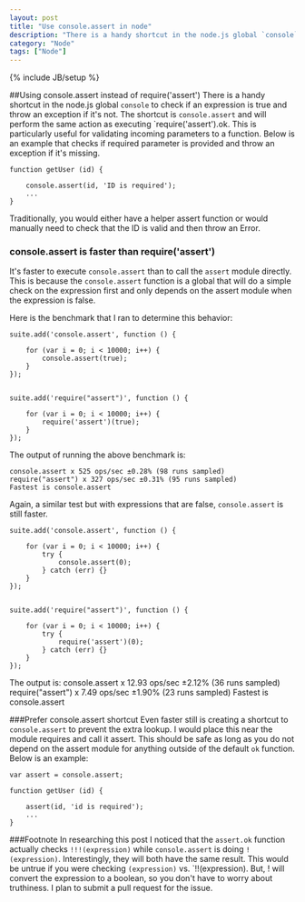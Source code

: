 ```yaml
---
layout: post
title: "Use console.assert in node"
description: "There is a handy shortcut in the node.js global `console` to check if an expression is true and throw an exception if it's not.  The shortcut is `console.assert` and will perform the same action as executing `require('assert').ok."
category: "Node"
tags: ["Node"]
---
```

{% include JB/setup %}


##Using console.assert instead of require('assert')
There is a handy shortcut in the node.js global `console` to check if an expression is true and throw an exception if it's not.  The shortcut is `console.assert` and will perform the same action as executing `require('assert').ok.  This is particularly useful for validating incoming parameters to a function.  Below is an example that checks if required parameter is provided and throw an exception if it's missing.

	function getUser (id) {
		
		console.assert(id, 'ID is required');
		...
	}

Traditionally, you would either have a helper assert function or would manually need to check that the ID is valid and then throw an Error.

### console.assert is faster than require('assert')

It's faster to execute `console.assert` than to call the `assert` module directly.  This is because the `console.assert` function is a global that will do a simple check on the expression first and only depends on the assert module when the expression is false.

Here is the benchmark that I ran to determine this behavior:

	suite.add('console.assert', function () {

	    for (var i = 0; i < 10000; i++) {
	        console.assert(true);
	    }
	});


	suite.add('require("assert")', function () {

	    for (var i = 0; i < 10000; i++) {
	        require('assert')(true);
	    }
	});

The output of running the above benchmark is:

	console.assert x 525 ops/sec ±0.28% (98 runs sampled)
	require("assert") x 327 ops/sec ±0.31% (95 runs sampled)
	Fastest is console.assert

Again, a similar test but with expressions that are false, `console.assert` is still faster.

	suite.add('console.assert', function () {

	    for (var i = 0; i < 10000; i++) {
	    	try {
	        	console.assert(0);
	    	} catch (err) {}
	    }
	});


	suite.add('require("assert")', function () {

	    for (var i = 0; i < 10000; i++) {
	    	try {
	        	require('assert')(0);
	    	} catch (err) {}
	    }
	});

The output is:
	console.assert x 12.93 ops/sec ±2.12% (36 runs sampled)
	require("assert") x 7.49 ops/sec ±1.90% (23 runs sampled)
	Fastest is console.assert

###Prefer console.assert shortcut
Even faster still is creating a shortcut to `console.assert` to prevent the extra lookup.  I would place this near the module requires and call it assert.  This should be safe as long as you do not depend on the assert module for anything outside of the default `ok` function.  Below is an example:

	var assert = console.assert;

	function getUser (id) {

		assert(id, 'id is required');
		...
	}

###Footnote
In researching this post I noticed that the `assert.ok` function actually checks `!!!(expression)` while `console.assert` is doing `!(expression)`.  Interestingly, they will both have the same result.  This would be untrue if you were checking `(expression)` vs. `!!(expression).  But, ! will convert the expression to a boolean, so you don't have to worry about truthiness.  I plan to submit a pull request for the issue.